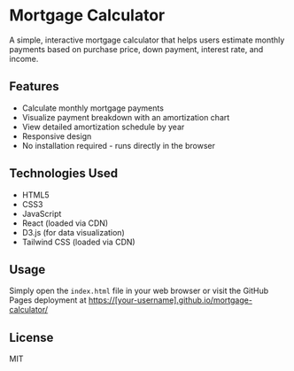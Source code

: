 # Mortgage Calculator

A simple, interactive mortgage calculator that helps users estimate monthly payments based on purchase price, down payment, interest rate, and income.

## Features

- Calculate monthly mortgage payments
- Visualize payment breakdown with an amortization chart
- View detailed amortization schedule by year
- Responsive design
- No installation required - runs directly in the browser

## Technologies Used

- HTML5
- CSS3
- JavaScript
- React (loaded via CDN)
- D3.js (for data visualization)
- Tailwind CSS (loaded via CDN)

## Usage

Simply open the `index.html` file in your web browser or visit the GitHub Pages deployment at [https://[your-username].github.io/mortgage-calculator/](https://[your-username].github.io/mortgage-calculator/)

## License

MIT
